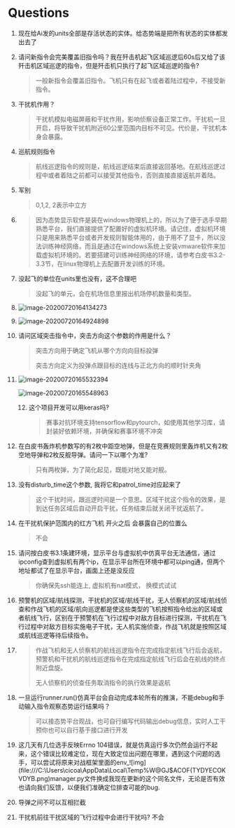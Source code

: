 # Questions

1. 现在给Ai发的units全部是存活状态的实体。给态势端是把所有状态的实体都发出去了

2. 请问新指令会完美覆盖旧指令吗？我在歼击机起飞区域巡逻后60s后又给了该歼击机区域巡逻的指令，但是歼击机只执行了起飞区域巡逻的指令?

   > 一般新指令会覆盖旧指令。飞机只有在起飞或者着陆过程中，不接受新指令。

3. 干扰机作用？

   > 干扰机模拟电磁屏蔽和干扰作用，影响侦察设备正常工作。干扰机一旦开启，将导致干扰机附近60公里范围内目标不可见。代价是，干扰机本身会暴露。

4. 巡航规则指令

   > 航线巡逻指令的规则是，航线巡逻结束后直接返回基地。在航线巡逻过程中或者着陆之前都可以接受其他指令，否则直接直接返航并着陆。

5. 军别

   > 0,1,2, 2表示中立方

6. >  因为态势显示软件是装在windows物理机上的，所以为了便于选手早期熟悉平台，我们直接提供了配置好的虚拟机环境。请记住，虚拟机环境只是用来熟悉平台或者开发规则智能体用的，由于用不了显卡，所以没法训练神经网络，而且是通过在windows系统上安装vmware软件来加载虚拟机环境的。若要搭建可训练神经网络的环境，请参考白皮书3.2-3.3节，在linux物理机上去配置开发训练的环境。

7. 没起飞的单位在units里也没有，这不合理吧

   > 没起飞的单元，会在机场信息里报出机场停机数量和类型。

8. ![image-20200720164134273](https://gitee.com/cicoa/picgo/raw/master/img/image-20200720164134273.png)

9. ![image-20200720164924898](https://gitee.com/cicoa/picgo/raw/master/img/image-20200720164924898.png)

10. 请问区域突击指令中，突击方向这个参数的作用是什么？

    > 突击方向用于确定飞机从哪个方向向目标投弹
    >
    > 突击方向定义为投弹点跟目标的连线与正北方向的顺时针夹角

11. ![image-20200720165532394](https://gitee.com/cicoa/picgo/raw/master/img/image-20200720165532394.png)

    ![image-20200720165548963](https://gitee.com/cicoa/picgo/raw/master/img/image-20200720165548963.png)

    12. 这个项目开发可以用keras吗?

        > 赛事对抗环境支持tensorflow和pytourch，如使用其他学习库，请封装好依赖环境，并确保和赛事环境不冲突

13. 在白皮书轰炸机参数写的有2枚中距空地弹，但是在竞赛规则里轰炸机又有2枚空地导弹和2枚反舰导弹。请问一下以哪个为准?

    > 只有两枚弹，为了简化起见，既能对地又能对舰。

14. 没有disturb_time这个参数, 我将它和patrol_time对应起来了

    > 这个干扰时间，跟巡逻时间是一个意思。区域干扰这个指令的效果，是到达任务区域后自动开启干扰，任务结束后就关闭干扰返航了。

15. 在干扰机保护范围内的红方飞机 开火之后 会暴露自己的位置么

    > 不会

16. 请问按白皮书3.1条建环境，显示平台与虚拟机中仿真平台无法通信，通过ipconfig查到虚拟机有两个ip，在显示平台所在环境中都可以ping通，但两个地址都试了在显示平台，画面上还是没反应

    > 你确保先ssh能连上, 虚拟机有nat模式， 换模式试试

17. 预警机的区域/航线探测，干扰机的区域/航线干扰，无人侦察机的区域/航线侦查和作战飞机的区域/航向巡逻都是使这些类型的飞机按照指令给出的区域或者航线飞行，区别在于预警机在飞行过程中对敌方目标进行探测，干扰机在飞行过程中对敌方目标实施电子干扰，无人机实施侦查，作战飞机就是按照区域或航线巡逻等待后续指令。

18. > 作战飞机和无人侦察机的航线巡逻指令在完成指定航线飞行后会返航，预警机和干扰机的航线巡逻指令在完成指定航线飞行后会在航线的终点附近盘旋。
    >
    > 无人侦察机的侦查任务取消指令的执行效果是返航

19. 一旦运行runner.run()仿真平台会自动完成本轮所有的推演，不能debug和手动输入指令观察态势运行结果吗？

    > 可以接态势平台观战，也可自行编写代码输出debug信息，实时人工干预你也可以自行基于接口进行开发

20. 这几天有几位选手反映Errno 104错误，就是仿真运行多次仍然会运行不起来，这个错误比较难定位，现在大致定位出问题在哪里，遇到这个问题的选手，可以尝试将原来对战框架里面的env_![img](file:///C:\Users\cicoa\AppData\Local\Temp\%W@GJ$ACOF(TYDYECOKVDYB.png)manager.py文件换成我现在更新的这个同名文件，无论是否有效也请向我们反馈，以便我们准确定位排查可能的bug.

21.  导弹之间不可以互相拦截
22. 干扰机前往干扰区域的飞行过程中会进行干扰吗? 不会
